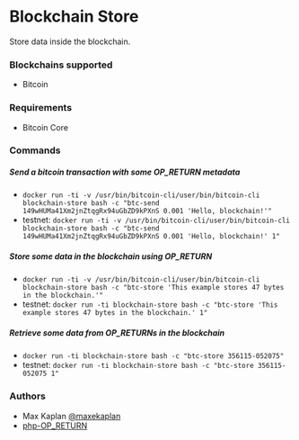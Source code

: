 # Blockchain Store

Store data inside the blockchain.

### Blockchains supported

- Bitcoin

### Requirements

- Bitcoin Core

### Commands

##### Send a bitcoin transaction with some OP_RETURN metadata

- `docker run -ti -v /usr/bin/bitcoin-cli/user/bin/bitcoin-cli blockchain-store bash -c "btc-send 149wHUMa41Xm2jnZtqgRx94uGbZD9kPXnS 0.001 'Hello, blockchain!'"`
- testnet: `docker run -ti -v /usr/bin/bitcoin-cli/user/bin/bitcoin-cli blockchain-store bash -c "btc-send 149wHUMa41Xm2jnZtqgRx94uGbZD9kPXnS 0.001 'Hello, blockchain!' 1"`

##### Store some data in the blockchain using OP_RETURN

- `docker run -ti -v /usr/bin/bitcoin-cli/user/bin/bitcoin-cli blockchain-store bash -c "btc-store 'This example stores 47 bytes in the blockchain.'"`
- testnet: `docker run -ti blockchain-store bash -c "btc-store 'This example stores 47 bytes in the blockchain.' 1"`

##### Retrieve some data from OP_RETURNs in the blockchain

- `docker run -ti blockchain-store bash -c "btc-store 356115-052075"`
- testnet: `docker run -ti blockchain-store bash -c "btc-store 356115-052075 1"`

### Authors

- Max Kaplan [@maxekaplan](https://twitter.com/maxekaplan)
- [php-OP_RETURN](https://github.com/coinspark/php-OP_RETURN)
